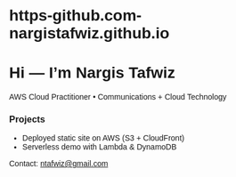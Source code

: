 # https-github.com-nargistafwiz.github.io
<!doctype html>
<html>
<head>
  <meta charset="utf-8">
  <title>Nargis Tafwiz – Portfolio</title>
  <meta name="viewport" content="width=device-width,initial-scale=1">
</head>
<body style="font-family:Arial,Helvetica,sans-serif;margin:40px;">
  <h1>Hi — I’m Nargis Tafwiz</h1>
  <p>AWS Cloud Practitioner • Communications + Cloud Technology</p>
  <h3>Projects</h3>
  <ul>
    <li>Deployed static site on AWS (S3 + CloudFront)</li>
    <li>Serverless demo with Lambda & DynamoDB</li>
  </ul>
  <p>Contact: <a href="mailto:ntafwiz@gmail.com">ntafwiz@gmail.com</a></p>
</body>
</html>
